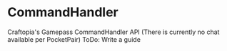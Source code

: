 # CommandHandler
Craftopia's Gamepass CommandHandler API (There is currently no chat available per PocketPair)
ToDo: Write a guide
